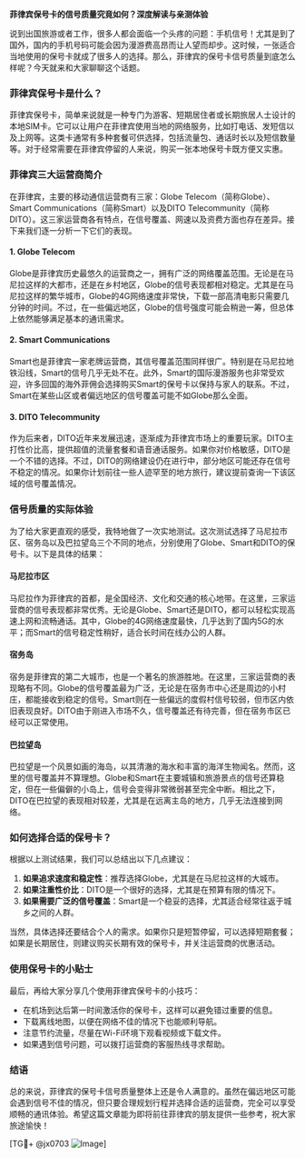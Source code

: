 **菲律宾保号卡的信号质量究竟如何？深度解读与亲测体验**

说到出国旅游或者工作，很多人都会面临一个头疼的问题：手机信号！尤其是到了国外，国内的手机号码可能会因为漫游费高昂而让人望而却步。这时候，一张适合当地使用的保号卡就成了很多人的选择。那么，菲律宾的保号卡信号质量到底怎么样呢？今天就来和大家聊聊这个话题。

### **菲律宾保号卡是什么？**
菲律宾保号卡，简单来说就是一种专门为游客、短期居住者或长期旅居人士设计的本地SIM卡。它可以让用户在菲律宾使用当地的网络服务，比如打电话、发短信以及上网等。这类卡通常有多种套餐可供选择，包括流量包、通话时长以及短信数量等。对于经常需要在菲律宾停留的人来说，购买一张本地保号卡既方便又实惠。

### **菲律宾三大运营商简介**
在菲律宾，主要的移动通信运营商有三家：Globe Telecom（简称Globe）、Smart Communications（简称Smart）以及DITO Telecommunity（简称DITO）。这三家运营商各有特点，在信号覆盖、网速以及资费方面也存在差异。接下来我们逐一分析一下它们的表现。

#### **1. Globe Telecom**
Globe是菲律宾历史最悠久的运营商之一，拥有广泛的网络覆盖范围。无论是在马尼拉这样的大都市，还是在乡村地区，Globe的信号表现都相对稳定。尤其是在马尼拉这样的繁华城市，Globe的4G网络速度非常快，下载一部高清电影只需要几分钟的时间。不过，在一些偏远地区，Globe的信号强度可能会稍逊一筹，但总体上依然能够满足基本的通讯需求。

#### **2. Smart Communications**
Smart也是菲律宾一家老牌运营商，其信号覆盖范围同样很广。特别是在马尼拉地铁沿线，Smart的信号几乎无处不在。此外，Smart的国际漫游服务也非常受欢迎，许多回国的海外菲佣会选择购买Smart的保号卡以保持与家人的联系。不过，Smart在某些山区或者偏远地区的信号覆盖可能不如Globe那么全面。

#### **3. DITO Telecommunity**
作为后来者，DITO近年来发展迅速，逐渐成为菲律宾市场上的重要玩家。DITO主打性价比高，提供超值的流量套餐和语音通话服务。如果你对价格敏感，DITO是一个不错的选择。不过，DITO的网络建设仍在进行中，部分地区可能还存在信号不稳定的情况。如果你计划前往一些人迹罕至的地方旅行，建议提前查询一下该区域的信号覆盖情况。

### **信号质量的实际体验**
为了给大家更直观的感受，我特地做了一次实地测试。这次测试选择了马尼拉市区、宿务岛以及巴拉望岛三个不同的地点，分别使用了Globe、Smart和DITO的保号卡。以下是具体的结果：

#### **马尼拉市区**
马尼拉作为菲律宾的首都，是全国经济、文化和交通的核心地带。在这里，三家运营商的信号表现都非常优秀。无论是Globe、Smart还是DITO，都可以轻松实现高速上网和流畅通话。其中，Globe的4G网络速度最快，几乎达到了国内5G的水平；而Smart的信号稳定性稍好，适合长时间在线办公的人群。

#### **宿务岛**
宿务是菲律宾的第二大城市，也是一个著名的旅游胜地。在这里，三家运营商的表现略有不同。Globe的信号覆盖最为广泛，无论是在宿务市中心还是周边的小村庄，都能接收到稳定的信号。Smart则在一些偏远的度假村信号较弱，但市区内依旧表现良好。DITO由于刚进入市场不久，信号覆盖还有待完善，但在宿务市区已经可以正常使用。

#### **巴拉望岛**
巴拉望是一个风景如画的海岛，以其清澈的海水和丰富的海洋生物闻名。然而，这里的信号覆盖并不算理想。Globe和Smart在主要城镇和旅游景点的信号还算稳定，但在一些偏僻的小岛上，信号会变得非常微弱甚至完全中断。相比之下，DITO在巴拉望的表现相对较差，尤其是在远离主岛的地方，几乎无法连接到网络。

### **如何选择合适的保号卡？**
根据以上测试结果，我们可以总结出以下几点建议：

1. **如果追求速度和稳定性**：推荐选择Globe，尤其是在马尼拉这样的大城市。
2. **如果注重性价比**：DITO是一个很好的选择，尤其是在预算有限的情况下。
3. **如果需要广泛的信号覆盖**：Smart是一个稳妥的选择，尤其适合经常往返于城乡之间的人群。

当然，具体选择还要结合个人的需求。如果你只是短暂停留，可以选择短期套餐；如果是长期居住，则建议购买长期有效的保号卡，并关注运营商的优惠活动。

### **使用保号卡的小贴士**
最后，再给大家分享几个使用菲律宾保号卡的小技巧：
- 在机场到达后第一时间激活你的保号卡，这样可以避免错过重要的信息。
- 下载离线地图，以便在网络不佳的情况下也能顺利导航。
- 注意节约流量，尽量在Wi-Fi环境下观看视频或下载文件。
- 如果遇到信号问题，可以拨打运营商的客服热线寻求帮助。

### **结语**
总的来说，菲律宾的保号卡信号质量整体上还是令人满意的。虽然在偏远地区可能会遇到信号不佳的情况，但只要合理规划行程并选择合适的运营商，完全可以享受顺畅的通讯体验。希望这篇文章能为即将前往菲律宾的朋友提供一些参考，祝大家旅途愉快！

[TG💪+ @jx0703 ![Image](https://github.com/user-attachments/assets/dbca1d08-cadb-493c-b0ec-ad6f7a83f270)]